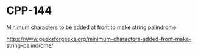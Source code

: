 # CPP-144
Minimum characters to be added at front to make string palindrome










https://www.geeksforgeeks.org/minimum-characters-added-front-make-string-palindrome/
